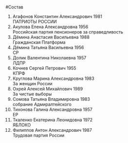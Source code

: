 #Состав
1. Агафонов Константин Александрович 1981   
    ПАТРИОТЫ РОССИИ
2. Акулова Елена Александровна 1956   
    Российская партия пенсионеров за справедливость
3. Дёмина Анастасия Васильевна 1988   
    Гражданская Платформа
4. Дёмина Татьяна Васильевна 1956   
    СР
5. Долик Валентина Николаевна 1957   
    ЛДПР
6. Кочнев Сергей Петрович 1955   
    КПРФ
7. Круглова Марина Александровна 1983   
    За женщин России
8. Охрей Алексей Михайлович 1989   
    За чистые выборы
9. Сомова Татьяна Владимировна 1983   
    собрание Адмиралтейского
10. Тихонова Галина Александровна 1957   
    ЕР
11. Ткаленко Екатерина Леонидовна 1972   
    ЯБЛОКО
12. Филиппов Антон Александрович 1987   
    Трудовая партия России
